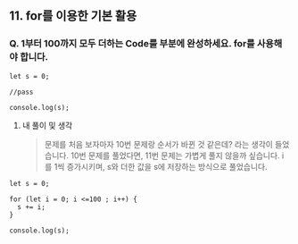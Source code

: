 ## 11. for를 이용한 기본 활용

### Q. 1부터 100까지 모두 더하는 Code를 <pass> 부분에 완성하세요. for를 사용해야 합니다.

```
let s = 0;

//pass

console.log(s);
```

1. 내 풀이 및 생각
   > 문제를 처음 보자마자 10번 문제랑 순서가 바뀐 것 같은데? 라는 생각이 들었습니다. 10번 문제를 풀었다면, 11번 문제는 가볍게 풀지 않을까 싶습니다. i를 1씩 증가시키며, s와 더한 값을 s에 저장하는 방식으로 풀었습니다.

```
let s = 0;

for (let i = 0; i <=100 ; i++) {
  s += i;
}

console.log(s);
```
